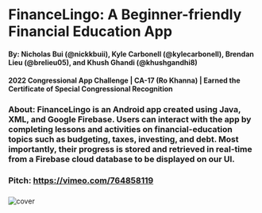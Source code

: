 # FinanceLingo: A Beginner-friendly Financial Education App
#### By: Nicholas Bui (@nickkbuii), Kyle Carbonell (@kylecarbonell), Brendan Lieu (@brelieu05), and Khush Ghandi (@khushgandhi8)
#### 2022 Congressional App Challenge | CA-17 (Ro Khanna) | Earned the Certificate of Special Congressional Recognition

### About: FinanceLingo is an Android app created using Java, XML, and Google Firebase. Users can interact with the app by completing lessons and activities on financial-education topics such as budgeting, taxes, investing, and debt. Most importantly, their progress is stored and retrieved in real-time from a Firebase cloud database to be displayed on our UI.

### Pitch: https://vimeo.com/764858119
###

![cover](https://nickkbuii.github.io/fl_img.png)
